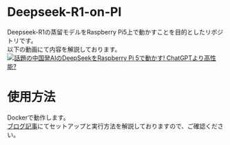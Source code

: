 # Deepseek-R1-on-PI
Deepseek-R1の蒸留モデルをRaspberry Pi5上で動かすことを目的としたリポジトリです。  
以下の動画にて内容を解説しております。  
[![話題の中国発AIのDeepSeekをRaspberry Pi 5で動かす! ChatGPTより高性能?](http://img.youtube.com/vi/RG1VZLf5Vio/0.jpg)](https://www.youtube.com/watch?v=RG1VZLf5Vio)  

# 使用方法
Dockerで動作します。  
[ブログ記事](https://ichiken-engineering.com/deepseek-r1-on-pi5/)にてセットアップと実行方法を解説しておりますので、ご確認ください。